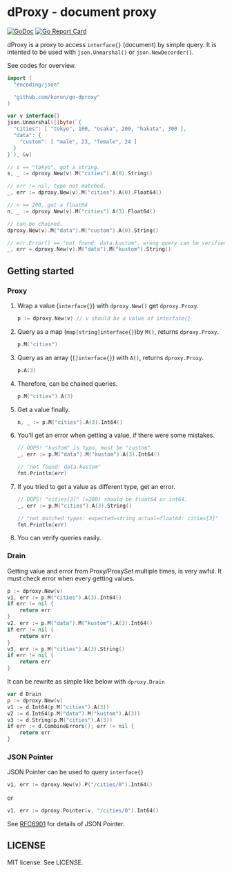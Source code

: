 # dProxy - document proxy

[![GoDoc](https://godoc.org/github.com/koron/go-dproxy?status.svg)](https://godoc.org/github.com/koron/go-dproxy)
[![Go Report Card](https://goreportcard.com/badge/github.com/koron/go-dproxy)](https://goreportcard.com/report/github.com/koron/go-dproxy)

dProxy is a proxy to access `interface{}` (document) by simple query.
It is intented to be used with `json.Unmarshal()` or `json.NewDecorder()`.

See codes for overview.

```go
import (
  "encoding/json"

  "github.com/koron/go-dproxy"
)

var v interface{}
json.Unmarshal([]byte(`{
  "cities": [ "tokyo", 100, "osaka", 200, "hakata", 300 ],
  "data": {
    "custom": [ "male", 23, "female", 24 ]
  }
}`), &v)

// s == "tokyo", got a string.
s, _ := dproxy.New(v).M("cities").A(0).String()

// err != nil, type not matched.
_, err := dproxy.New(v).M("cities").A(0).Float64()

// n == 200, got a float64
n, _ := dproxy.New(v).M("cities").A(3).Float64()

// can be chained.
dproxy.New(v).M("data").M("custom").A(0).String()

// err.Error() == "not found: data.kustom", wrong query can be verified.
_, err = dproxy.New(v).M("data").M("kustom").String()
```


## Getting started

### Proxy

1.  Wrap a value (`interface{}`) with `dproxy.New()` get `dproxy.Proxy`.

    ```go
    p := dproxy.New(v) // v should be a value of interface{}
    ```

2.  Query as a map (`map[string]interface{}`)by `M()`, returns `dproxy.Proxy`.

    ```go
    p.M("cities")
    ```

3.  Query as an array (`[]interface{}`) with `A()`, returns `dproxy.Proxy`.

    ```go
    p.A(3)
    ```

4.  Therefore, can be chained queries.

    ```go
    p.M("cities").A(3)
    ```

5.  Get a value finally.

    ```go
    n, _ := p.M("cities").A(3).Int64()
    ```

6.  You'll get an error when getting a value, if there were some mistakes.

    ```go
    // OOPS! "kustom" is typo, must be "custom"
    _, err := p.M("data").M("kustom").A(3).Int64()

    // "not found: data.kustom"
    fmt.Println(err)
    ```

7.  If you tried to get a value as different type, get an error.

    ```go
    // OOPS! "cities[3]" (=200) should be float64 or int64.
    _, err := p.M("cities").A(3).String()

    // "not matched types: expected=string actual=float64: cities[3]"
    fmt.Println(err)
    ```

8.  You can verify queries easily.

### Drain

Getting value and error from Proxy/ProxySet multiple times, is very awful.
It must check error when every getting values.

```go
p := dproxy.New(v)
v1, err := p.M("cities").A(3).Int64()
if err != nil {
    return err
}
v2, err := p.M("data").M("kustom").A(3).Int64()
if err != nil {
    return err
}
v3, err := p.M("cities").A(3).String()
if err != nil {
    return err
}
```

It can be rewrite as simple like below with `dproxy.Drain`

```go
var d Drain
p := dproxy.New(v)
v1 := d.Int64(p.M("cities").A(3))
v2 := d.Int64(p.M("data").M("kustom").A(3))
v3 := d.String(p.M("cities").A(3))
if err := d.CombineErrors(); err != nil {
    return err
}
```

### JSON Pointer

JSON Pointer can be used to query `interface{}`

```go
v1, err := dproxy.New(v).P("/cities/0").Int64()
```

or

```go
v1, err := dproxy.Pointer(v, "/cities/0").Int64()
```

See [RFC6901][1] for details of JSON Pointer.


## LICENSE

MIT license.  See LICENSE.

[1]: https://tools.ietf.org/html/rfc6901
